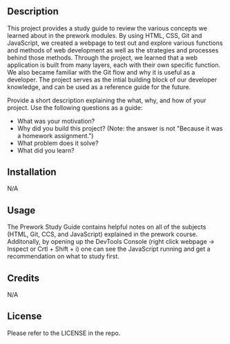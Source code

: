 # <Your-Project-Title>

## Description

This project provides a study guide to review the various concepts we learned about in the prework modules. By using HTML, CSS, Git and JavaScript, we created a webpage to test out and explore various functions and methods of web development as well as the strategies and processes behind those methods. Through the project, we learned that a web application is built from many layers, each with their own specific function. We also became familiar with the Git flow and why it is useful as a developer. The project serves as the intial building block of our developer knowledge, and can be used as a reference guide for the future. 

Provide a short description explaining the what, why, and how of your project. Use the following questions as a guide:

- What was your motivation?
- Why did you build this project? (Note: the answer is not "Because it was a homework assignment.")
- What problem does it solve?
- What did you learn?



## Installation

N/A

## Usage

The Prework Study Guide contains helpful notes on all of the subjects (HTML, Git, CCS, and JavaScript) explained in the prework course. Additonally, by opening up the DevTools Console (right click webpage -> Inspect or Crtl + Shift + i) one can see the JavaScript running and get a recommendation on what to study first. 



## Credits

N/A

## License

Please refer to the LICENSE in the repo.